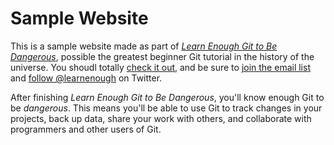 # Sample Website

This is a sample website made as part of [*Learn Enough Git to Be Dangerous*](http://learnenough.com/git-tutorial), possible the greatest beginner Git tutorial in the history of the universe. You shoudl totally [check it out](http://learnenough.com/git-tutorial), and be sure to [join the email list](http://learnenough.com/#email_list) and [follow @learnenough](http://twitter.com/learnenough) on Twitter.

After finishing *Learn Enough Git to Be Dangerous*, you'll know enough Git to be *dangerous*. This means you'll be able to use Git to track changes in your projects, back up data, share your work with others, and collaborate with programmers and other users of Git.
